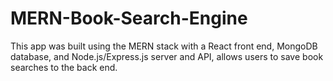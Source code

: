 # MERN-Book-Search-Engine
This app was built using the MERN stack with a React front end, MongoDB database, and Node.js/Express.js server and API, allows users to save book searches to the back end.